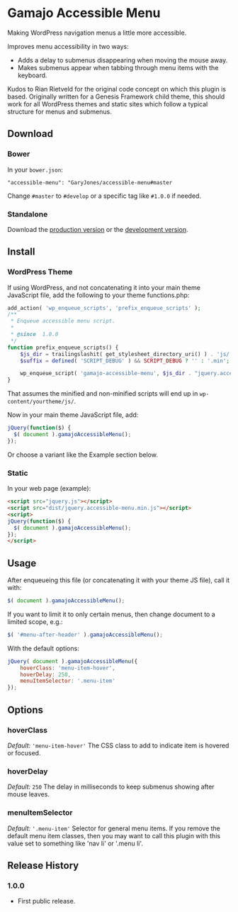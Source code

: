 # Gamajo Accessible Menu

Making WordPress navigation menus a little more accessible.

Improves menu accessibility in two ways:
 * Adds a delay to submenus disappearing when moving the mouse away.
 * Makes submenus appear when tabbing through menu items with the keyboard.

Kudos to Rian Rietveld for the original code concept on which this plugin is based. Originally written for a Genesis Framework child theme, this should work for all WordPress themes and static sites which follow a typical structure for menus and submenus.

## Download

### Bower
In your `bower.json`:

`"accessible-menu": "GaryJones/accessible-menu#master`

Change `#master` to `#develop` or a specific tag like `#1.0.0` if needed.

### Standalone
Download the [production version][min] or the [development version][max].

[min]: https://raw.githubusercontent.com/GaryJones/accessible-menu/master/dist/jquery.accessible-menu.min.js
[max]: https://raw.githubusercontent.com/GaryJones/accessible-menu/master/dist/jquery.accessible-menu.js

## Install

### WordPress Theme
If using WordPress, and not concatenating it into your main theme JavaScript file, add the following to your theme functions.php:

~~~php
add_action( 'wp_enqueue_scripts', 'prefix_enqueue_scripts' );
/**
 * Enqueue accessible menu script.
 *
 * @since  1.0.0
 */
function prefix_enqueue_scripts() {
    $js_dir = trailingslashit( get_stylesheet_directory_uri() ) . 'js/';
    $suffix = defined( 'SCRIPT_DEBUG' ) && SCRIPT_DEBUG ? '' : '.min';

    wp_enqueue_script( 'gamajo-accessible-menu', $js_dir . "jquery.accessible-menu{$suffix}.js", array( 'jquery' ), '1.0.0', true );
}
~~~

That assumes the minified and non-minified scripts will end up in `wp-content/yourtheme/js/`.

Now in your main theme JavaScript file, add:

~~~js
jQuery(function($) {
  $( document ).gamajoAccessibleMenu();
});
~~~

Or choose a variant like the Example section below.

### Static

In your web page (example):

~~~html
<script src="jquery.js"></script>
<script src="dist/jquery.accessible-menu.min.js"></script>
<script>
jQuery(function($) {
  $( document ).gamajoAccessibleMenu();
});
</script>
~~~

## Usage
After enqueueing this file (or concatenating it with your theme JS file), call it with:

~~~js
$( document ).gamajoAccessibleMenu();
~~~

If you want to limit it to only certain menus, then change document to a limited scope, e.g.:

~~~js
$( '#menu-after-header' ).gamajoAccessibleMenu();
~~~

With the default options:

~~~js
jQuery( document ).gamajoAccessibleMenu({
    hoverClass: 'menu-item-hover',
    hoverDelay: 250,
    menuItemSelector: '.menu-item'
});
~~~

## Options

### hoverClass
_Default:_ `'menu-item-hover'`
The CSS class to add to indicate item is hovered or focused.

### hoverDelay
_Default:_ `250`
The delay in milliseconds to keep submenus showing after mouse leaves.

### menuItemSelector
_Default:_ `'.menu-item'`
Selector for general menu items. If you remove the default menu item classes, then you may want to call this plugin with this value set to something like 'nav li' or '.menu li'.

## Release History

### 1.0.0
* First public release.
